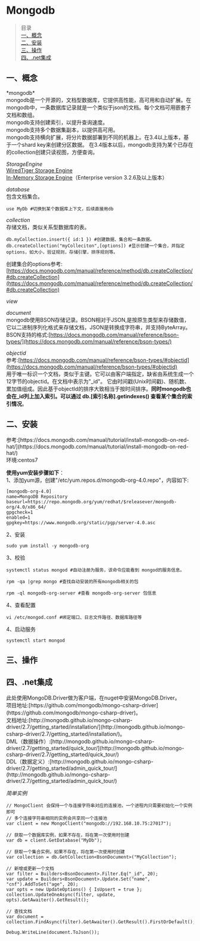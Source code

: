 # Mongodb #
>目录<br>
>[一、概念](1#)<br>
>[二、安装](2#)<br>
>[三、操作](3#)<br>
>[四、.net集成](4#)<br>

<h2 id="1#">一、概念</h2>
*mongodb*<br>
mongodb是一个开源的，文档型数据库，它提供高性能，高可用和自动扩展。在mongodb中，一条数据库记录就是一个类似于json的文档。每个文档可用嵌套子文档和数组。<br>
mongodb支持创建索引，以提升查询速度。<br>
mongodb支持多个数据集副本，以提供高可用。<br>
mongodb支持横向扩展，将分片数据部署到不同的机器上。在3.4以上版本，基于一个shard key来创建分区数据。
在3.4版本以后，mongodb支持为某个已存在的collection创建只读视图，方便查询。<br>


*StorageEngine*<br>
[WiredTiger Storage Engine](https://docs.mongodb.com/manual/core/wiredtiger/)<br>
[In-Memory Storage Engine](https://docs.mongodb.com/manual/core/inmemory/)（Enterprise version 3.2.6及以上版本）<br>

*database*<br>
包含文档集合。

	use MyDb #切换到某个数据库上下文，后续直接用db

*collection*<br>
存储文档，类似关系型数据库的表。

	db.myCollection.insert({ id:1 }) #创建数据、集合和一条数据。
    db.createCollection("myColleciton",[options]) #显示创建一个集合，并指定options，如大小，验证规则，存储引擎，排序规则等。

创建集合的options参考:[https://docs.mongodb.com/manual/reference/method/db.createCollection/#db.createCollection](https://docs.mongodb.com/manual/reference/method/db.createCollection/#db.createCollection)<br>

*view*<br>

*document*<br>
mongodb使用BSON存储记录。BSON相对于JSON,是按原生类型来存储数值，它以二进制序列化格式来存储文档，JSON是转换成字符串，并支持ByteArray。<br>
BSON支持的格式:[https://docs.mongodb.com/manual/reference/bson-types/](https://docs.mongodb.com/manual/reference/bson-types/)<br>

*objectid*<br>
参考:[https://docs.mongodb.com/manual/reference/bson-types/#objectid](https://docs.mongodb.com/manual/reference/bson-types/#objectid)<br>
用于唯一标识一个文档，类似于主键。它可以由客户端指定，缺省由系统生成一个12字节的objectid。在文档中表示为"_id"。
它由时间戳(Unix时间戳)、随机数、累加值组成。因此基于objectId的排序大致相当于按时间排序。**同时mongodb也会在_id列上加入索引。可以通过 db.[索引名称].getindexes() 查看某个集合的索引情况**。

<h2 id="2#">二、安装</h2>
参考:[https://docs.mongodb.com/manual/tutorial/install-mongodb-on-red-hat/](https://docs.mongodb.com/manual/tutorial/install-mongodb-on-red-hat/)<br>
环境:centos7<br>

**使用yum安装步骤如下**：<br>
1、添加yum源，创建"/etc/yum.repos.d/mongodb-org-4.0.repo"，内容如下:

	[mongodb-org-4.0]
	name=MongoDB Repository
	baseurl=https://repo.mongodb.org/yum/redhat/$releasever/mongodb-org/4.0/x86_64/
	gpgcheck=1
	enabled=1
	gpgkey=https://www.mongodb.org/static/pgp/server-4.0.asc

2、安装

	sudo yum install -y mongodb-org

3、校验
  
    systemctl status mongod #自动注册为服务，该命令应能看到 mongod的服务信息。

    rpm -qa |grep mongo #查找自动安装的所有mongodb相关的包

    rpm -ql mongodb-org-server #查看 mongodb-org-server 包信息

4、查看配置

    vi /etc/mongod.conf #绑定端口、日志文件路径、数据库路径等

4、启动服务

	systemctl start mongod

<h2 id="3#">三、操作</h2>


<h2 id="4#">四、.net集成</h2>
此处使用MongoDB.Driver做为客户端，在nuget中安装MongoDB.Driver。<br>
项目地址:[https://github.com/mongodb/mongo-csharp-driver](https://github.com/mongodb/mongo-csharp-driver)。<br>
文档地址:[http://mongodb.github.io/mongo-csharp-driver/2.7/getting_started/installation/](http://mongodb.github.io/mongo-csharp-driver/2.7/getting_started/installation/)。<br>
DML（数据操作）:[http://mongodb.github.io/mongo-csharp-driver/2.7/getting_started/quick_tour/](http://mongodb.github.io/mongo-csharp-driver/2.7/getting_started/quick_tour/)<br>
DDL（数据定义）:[http://mongodb.github.io/mongo-csharp-driver/2.7/getting_started/admin_quick_tour/](http://mongodb.github.io/mongo-csharp-driver/2.7/getting_started/admin_quick_tour/)<br>

*简单实例*

	// MongoClient 会保持一个与连接字符串对应的连接池，一个进程内只需要初始化一个实例即可
    // 多个连接字符串相同的实例会共享同一个连接池
    var client = new MongoClient("mongodb://192.168.10.75:27017");

    // 获取一个数据库实例，如果不存在，将在第一次使用时创建
    var db = client.GetDatabase("MyDb");

    // 获取一个集合实例，如果不存在，将在第一次使用时创建
    var collection = db.GetCollection<BsonDocument>("MyCollection");

    // 新增或更新一个文档
    var filter = Builders<BsonDocument>.Filter.Eq("_id", 20);
    var update = Builders<BsonDocument>.Update.Set("name", "cnf").AddToSet("age", 20);
    var opts = new UpdateOptions() { IsUpsert = true };
    collection.UpdateOneAsync(filter, update, opts).GetAwaiter().GetResult();

    // 查找文档
    var document = collection.FindAsync(filter).GetAwaiter().GetResult().FirstOrDefault();

    Debug.WriteLine(document.ToJson());	  




